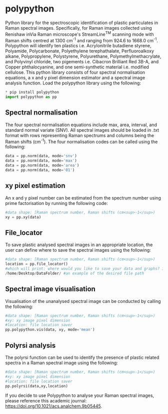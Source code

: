 # polypython
Python library for the spectroscopic identification of plastic particulates in Raman spectral images. Specifically, for Raman images collected using Renishaw inVia Raman microscope's StreamLine<sup>TM</sup> scanning mode with Raman shifts centred at 1300 cm<sup>-1</sup> and ranging from 924.6 to 1668.0 cm<sup>-1</sup>. Polypython will identify ten plastics i.e. Acrylonitrile butadiene styrene, Polyamide, Polycarbonate, Polyethylene terephathalate, Perfluoroalkoxy alkane, Polypropylene, Polystyrene, Polyurethane, Polymethylmethacrylate, and Polyvinyl chloride, two pigements i.e. Cibacron Brilliant Red 3B-A, and Copper phthalocyanine, and one semi-synthetic material i.e. modified cellulose. This python library consists of four spectral normalisation equations, a x and y pixel dimension estimator and a spectral image analysis function. Load the polypython library using the following:

```python
* pip install polypython
import polypython as pp
```
## Spectral normalisation
The four spectral normalisation equations include max, area, interval, and standard normal variate (SNV). All spectral images should be loaded in .txt format with rows representing Raman spectrums and columns being the Raman shifts (cm<sup>-1</sup>). The four normalisation codes can be called using the following:

```python
data = pp.norm(data, mode='snv')
data = pp.norm(data, mode='max')
data = pp.norm(data, mode='area')
data = pp.norm(data, mode='01')
```

## xy pixel estimation
An x and y pixel number can be estimated from the spectrum number using prime factorisation by running the following code:
```python
#data shape: [Raman spectrum number, Raman shifts (cm<sup>-1</sup>)
xy = pp.xy(data)
```

## File_locator
To save plastic analysed spectral images in an appropriate location, the user can define where to save the spectral images using the following:
```python
#data shape: [Raman spectrum number, Raman shifts (cm<sup>-1</sup>)
location = pp.file_locator()
#which will print: where would you like to save your data and graphs? i.e. "/home/Desktop/DataFolder" 
/home/Desktop/DataFolder/ #an example of the desired file path
```
## Spectral image visualisation 
Visualisation of the unanalysed spectral image can be conducted by calling the following:
```python
#data shape: [Raman spectrum number, Raman shifts (cm<sup>-1</sup>)
#xy: xy image pixel dimension
#location: file location saver
pp.polypython.vis(data, xy, mode='mean')
```

## Polyrsi analysis
The polyrsi function can be used to identify the presence of plastic related spectra in a Raman spectral image using the following:
```python
#data shape: [Raman spectrum number, Raman shifts (cm<sup>-1</sup>)
#xy: xy image pixel dimension
#location: file location saver
pp.polyrsi(data,xy,location)
```

If you decide to use Polypython to analyse your Raman spectral images, please reference this academic journal: https://doi.org/10.1021/acs.analchem.9b05445.

